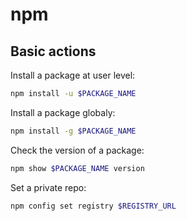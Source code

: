 # npm

## Basic actions

Install a package at user level:

```bash
npm install -u $PACKAGE_NAME
```

Install a package globaly:

```bash
npm install -g $PACKAGE_NAME
```

Check the version of a package:

```bash
npm show $PACKAGE_NAME version
```

Set a private repo:

```bash
npm config set registry $REGISTRY_URL
```
